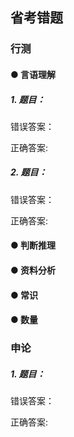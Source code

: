 ## 省考错题



### 行测

#### ● 言语理解

##### 1. 题目：

错误答案：

正确答案:

##### 2. 题目：

错误答案：

正确答案:



#### ● 判断推理

#### ● 资料分析

#### ● 常识

#### ● 数量



### 申论

##### 1. 题目：

错误答案：

正确答案: